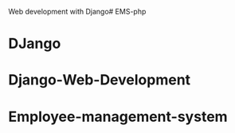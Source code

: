 Web development with Django# EMS-php
# DJango
# Django-Web-Development
# Employee-management-system
